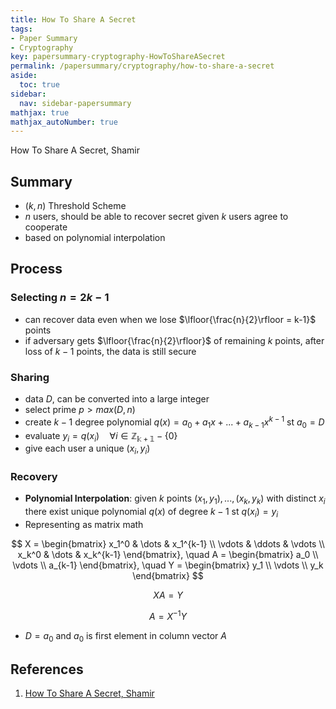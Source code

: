 ```yaml
---
title: How To Share A Secret
tags:
- Paper Summary
- Cryptography
key: papersummary-cryptography-HowToShareASecret
permalink: /papersummary/cryptography/how-to-share-a-secret
aside:
  toc: true
sidebar:
  nav: sidebar-papersummary
mathjax: true
mathjax_autoNumber: true
---
```


How To Share A Secret, Shamir

<!--more-->

## Summary
- $(k,n)$ Threshold Scheme
- $n$ users, should be able to recover secret given $k$ users agree to cooperate
- based on polynomial interpolation


## Process

### Selecting $n=2k-1$
- can recover data even when we lose $\lfloor{\frac{n}{2}\rfloor = k-1}$ points
- if adversary gets $\lfloor{\frac{n}{2}\rfloor}$ of remaining $k$ points, after loss of $k-1$ points, the data is still secure

### Sharing
- data $D$, can be converted into a large integer
- select prime $p > max(D, n)$
- create $k-1$ degree polynomial $q(x) = a_0 + a_1x + ... + a_{k-1}x^{k-1} \text{ st } a_0 = D$
- evaluate $y_i = q(x_i) \quad \forall i \in \mathbb{Z_{k+1}} - \{ 0 \}$
- give each user a unique $(x_i, y_i)$

### Recovery
- **Polynomial Interpolation**: given $k$ points $(x_1, y_1), ..., (x_k, y_k)$ with distinct $x_i$ there exist unique polynomial $q(x)$ of degree $k-1$ st $q(x_i)=y_i$
- Representing as matrix math

$$
X = \begin{bmatrix} x_1^0   & \dots     & x_1^{k-1} \\ \vdots  & \ddots    & \vdots    \\ x_k^0   & \dots     & x_k^{k-1} \end{bmatrix}, \quad A = \begin{bmatrix} a_0     \\ \vdots  \\ a_{k-1} \end{bmatrix}, \quad Y = \begin{bmatrix} y_1     \\ \vdots  \\ y_k \end{bmatrix}
$$

$$
XA=Y
$$

$$
A = X^{-1}Y
$$

- $D = a_0$ and $a_0$ is first element in column vector $A$

## References
1. [How To Share A Secret, Shamir](http://web.mit.edu/6.857/OldStuff/Fall03/ref/Shamir-HowToShareASecret.pdf)
